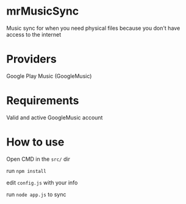 # mrMusicSync
Music sync for when you need physical files because you don't have access to the internet

# Providers
Google Play Music (GoogleMusic)

# Requirements
Valid and active GoogleMusic account

# How to use
Open CMD in the `src/` dir

run `npm install`

edit `config.js` with your info

run `node app.js` to sync
